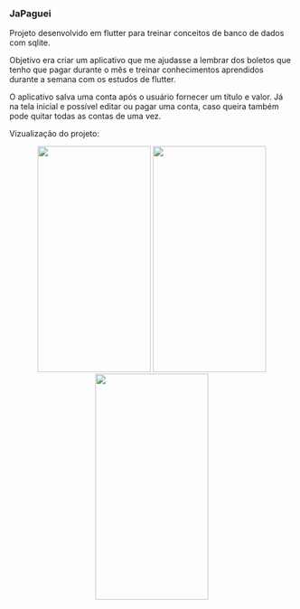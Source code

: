 ### JaPaguei

Projeto desenvolvido em flutter para treinar conceitos de banco de dados com sqlite.

Objetivo era criar um aplicativo que me ajudasse a lembrar dos boletos que tenho que pagar durante o mês e treinar conhecimentos aprendidos durante a semana com os estudos de flutter. 

O aplicativo salva uma conta após o usuário fornecer um título e valor. Já na tela inicial e possível editar ou pagar uma conta, caso queira também pode quitar todas as contas de uma vez.

Vizualização do projeto:

<p align="center">
  <img src="https://user-images.githubusercontent.com/101995826/170874280-28236a1c-0006-4d47-8029-58ea6d657a89.png" width="200" height="400" />
  <img src="https://user-images.githubusercontent.com/101995826/170874295-3ce6327b-a6f7-4d3a-aabe-555a9f5e97bb.png" width="200" height="400" />
  <img src="https://user-images.githubusercontent.com/101995826/170874300-27ee97d8-2bcd-4287-8631-e81649c2c846.png" width="200" height="400" />
</p>

